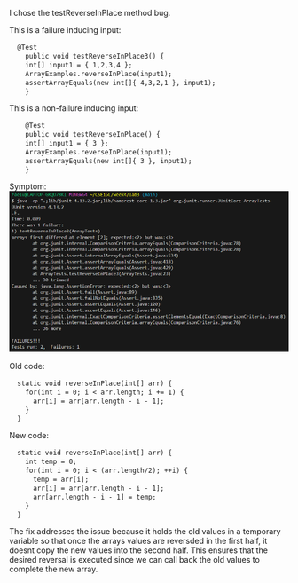 I chose the testReverseInPlace method bug.

This is a failure inducing input:  
```
  @Test 
	public void testReverseInPlace3() {
    int[] input1 = { 1,2,3,4 };
    ArrayExamples.reverseInPlace(input1);
    assertArrayEquals(new int[]{ 4,3,2,1 }, input1);
	}
```  
This is a non-failure inducing input:  
```
	@Test 
	public void testReverseInPlace() {
    int[] input1 = { 3 };
    ArrayExamples.reverseInPlace(input1);
    assertArrayEquals(new int[]{ 3 }, input1);
	}
```

Symptom:
![Image](lab3_tests.png)  
  
Old code:
```
  static void reverseInPlace(int[] arr) {
    for(int i = 0; i < arr.length; i += 1) {
      arr[i] = arr[arr.length - i - 1];
    }
  }
```

New code:
```
  static void reverseInPlace(int[] arr) {
    int temp = 0;
    for(int i = 0; i < (arr.length/2); ++i) {
      temp = arr[i];
      arr[i] = arr[arr.length - i - 1];
      arr[arr.length - i - 1] = temp;
    }
  }
```  
  
  
The fix addresses the issue because it holds the old values in a temporary variable so that once the arrays values are reversded in the first half, it doesnt copy the new values into the second half. 
This ensures that the desired reversal is executed since we can call back the old values to complete the new array.
